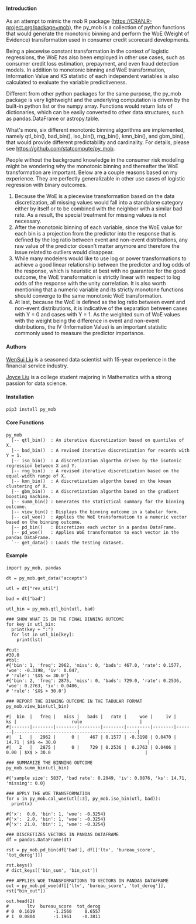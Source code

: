#### Introduction

As an attempt to mimic the mob R package (https://CRAN.R-project.org/package=mob), the py\_mob is a collection of python functions that would generate the monotonic binning and perform the WoE (Weight of Evidence) transformation used in consumer credit scorecard developments. 

Being a piecewise constant transformation in the context of logistic regressions, the WoE has also been employed in other use cases, such as consumer credit loss estimation, prepayment, and even fraud detection models. In addition to monotonic binning and WoE transformation, Information Value and KS statistic of each independent variables is also calculated to evaluate the variable predictiveness. 

Different from other python packages for the same purpose, the py\_mob package is very lightweight and the underlying computation is driven by the built-in python list or the numpy array. Functions would return lists of dictionaries, which can be easily converted to other data structures, such as pandas.DataFrame or astropy.table. 

What's more, six different monotonic binning algorithms are implemented, namely qtl\_bin(), bad\_bin(), iso\_bin(), rng\_bin(), kmn\_bin(), and gbm\_bin(), that would provide different predictability and cardinality. For details, please see https://github.com/statcompute/py_mob.

People without the background knowledge in the consumer risk modeling might be wondering why the monotonic binning and thereafter the WoE transformation are important. Below are a couple reasons based on my experience. They are perfectly generalizable in other use cases of logistic regression with binary outcomes. 
1. Because the WoE is a piecewise transformation based on the data discretization, all missing values would fall into a standalone category either by itself or to be combined with the neighbor with a similar bad rate. As a result, the special treatment for missing values is not necessary.
2. After the monotonic binning of each variable, since the WoE value for each bin is a projection from the predictor into the response that is defined by the log ratio between event and non-event distributions, any raw value of the predictor doesn't matter anymore and therefore the issue related to outliers would disappear.
3. While many modelers would like to use log or power transformations to achieve a good linear relationship between the predictor and log odds of the response, which is heuristic at best with no guarantee for the good outcome, the WoE transformation is strictly linear with respect to log odds of the response with the unity correlation. It is also worth mentioning that a numeric variable and its strictly monotone functions should converge to the same monotonic WoE transformation.
4. At last, because the WoE is defined as the log ratio between event and non-event distributions, it is indicative of the separation between cases with Y = 0 and cases with Y = 1. As the weighted sum of WoE values with the weight being the difference in event and non-event distributions, the IV (Information Value) is an important statistic commonly used to measure the predictor importance.


####  Authors

[WenSui Liu](mailto:liuwensui@gmail.com) is a seasoned data scientist with 15-year experience in the financial service industry.

[Joyce Liu](mailto:joyce.jl.liu@gmail.com) is a college student majoring in Mathematics with a strong passion for data science.
 

#### Installation

```python
pip3 install py_mob
```

#### Core Functions

```
py_mob
  |-- qtl_bin()  : An iterative discretization based on quantiles of X.  
  |-- bad_bin()  : A revised iterative discretization for records with Y = 1.
  |-- iso_bin()  : A discretization algorthm driven by the isotonic regression between X and Y. 
  |-- rng_bin()  : A revised iterative discretization based on the equal-width range of X.  
  |-- kmn_bin()  : A discretization algorthm based on the kmean clustering of X.  
  |-- gbm_bin()  : A discretization algorthm based on the gradient boosting machine.  
  |-- summ_bin() : Generates the statistical summary for the binning outcome. 
  |-- view_bin() : Displays the binning outcome in a tabular form. 
  |-- cal_woe()  : Applies the WoE transformation to a numeric vector based on the binning outcome.
  |-- pd_bin()   : Discretizes each vector in a pandas DataFrame.
  |-- pd_woe()   : Applies WoE transformaton to each vector in the pandas DataFrame.
  `-- get_data() : Loads the testing dataset.
```


#### Example 

```
import py_mob, pandas

dt = py_mob.get_data("accepts")

utl = dt["rev_util"]

bad = dt["bad"]

utl_bin = py_mob.qtl_bin(utl, bad)

### SHOW WHAT IS IN THE FINAL BINNING OUTCOME 
for key in utl_bin:
  print(key + ":")
  for lst in utl_bin[key]:
    print(lst)

#cut:
#30.0
#tbl:
#{'bin': 1, 'freq': 2962, 'miss': 0, 'bads': 467.0, 'rate': 0.1577, 'woe': -0.3198, 'iv': 0.047, 
# 'rule': '$X$ <= 30.0'}
#{'bin': 2, 'freq': 2875, 'miss': 0, 'bads': 729.0, 'rate': 0.2536, 'woe': 0.2763, 'iv': 0.0406, 
# 'rule': '$X$ > 30.0'}

### REPORT THE BINNING OUTCOME IN THE TABULAR FORMAT
py_mob.view_bin(utl_bin)

#|  bin  |   freq |   miss |   bads |   rate |     woe |     iv |    ks |                     rule                      |
#|-------|--------|--------|--------|--------|---------|--------|-------|-----------------------------------------------|
#|   1   |   2962 |      0 |    467 | 0.1577 | -0.3198 | 0.0470 | 14.71 | $X$ <= 30.0                                   |
#|   2   |   2875 |      0 |    729 | 0.2536 |  0.2763 | 0.0406 |  0.00 | $X$ > 30.0                                    |

### SUMMARIZE THE BINNING OUTCOME
py_mob.summ_bin(utl_bin)

#{'sample size': 5837, 'bad rate': 0.2049, 'iv': 0.0876, 'ks': 14.71, 'missing': 0.0}

### APPLY THE WOE TRANSFORMATION
for x in py_mob.cal_woe(utl[:3], py_mob.iso_bin(utl, bad)):
  print(x)

#{'x':  0.0, 'bin': 1, 'woe': -0.3254}
#{'x':  2.0, 'bin': 1, 'woe': -0.3254}
#{'x': 21.0, 'bin': 1, 'woe': -0.3254}

### DISCRETIZES VECTORS IN PANDAS DATAFRAME
df = pandas.DataFrame(dt)

rst = py_mob.pd_bin(df['bad'], df[['ltv', 'bureau_score', 'tot_derog']])

rst.keys()
# dict_keys(['bin_sum', 'bin_out'])

### APPLIES WOE TRANSFORMATIONS TO VECTORS IN PANDAS DATAFRAME
out = py_mob.pd_woe(df[['ltv', 'bureau_score', 'tot_derog']], rst["bin_out"])

out.head(2)
#       ltv  bureau_score  tot_derog
# 0  0.1619       -1.2560     0.6557
# 1  0.0804       -1.1961    -0.3811
```
